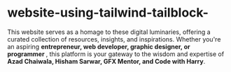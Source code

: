 # website-using-tailwind-tailblock-
This website serves as a homage to these digital luminaries, offering a curated collection of resources, insights, and inspirations. Whether you're an aspiring <strong> entrepreneur, web developer, graphic designer, or programmer </strong> , this platform is your gateway to the wisdom and expertise of <b> Azad Chaiwala, Hisham Sarwar, GFX Mentor, and Code with Harry</b>.
